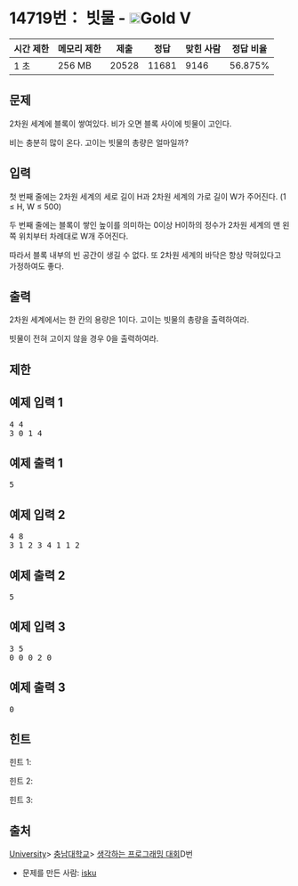 # 14719번： 빗물 - <img src="https://static.solved.ac/tier_small/11.svg" style="height:20px" />Gold V


| 시간 제한 | 메모리 제한 | 제출 | 정답 | 맞힌 사람 | 정답 비율 |
| --- | --- | --- | --- | --- | --- |
| 1 초 | 256 MB | 20528 | 11681 | 9146 | 56.875% |


## 문제


2차원 세계에 블록이 쌓여있다. 비가 오면 블록 사이에 빗물이 고인다.


비는 충분히 많이 온다. 고이는 빗물의 총량은 얼마일까?




## 입력


첫 번째 줄에는 2차원 세계의 세로 길이 H과 2차원 세계의 가로 길이 W가 주어진다. (1 ≤ H, W ≤ 500)

두 번째 줄에는 블록이 쌓인 높이를 의미하는 0이상 H이하의 정수가 2차원 세계의 맨 왼쪽 위치부터 차례대로 W개 주어진다.

따라서 블록 내부의 빈 공간이 생길 수 없다. 또 2차원 세계의 바닥은 항상 막혀있다고 가정하여도 좋다.




## 출력


2차원 세계에서는 한 칸의 용량은 1이다. 고이는 빗물의 총량을 출력하여라.

빗물이 전혀 고이지 않을 경우 0을 출력하여라.




## 제한




## 예제 입력 1


<pre>4 4
3 0 1 4
</pre>


## 예제 출력 1


<pre>5
</pre>




## 예제 입력 2


<pre>4 8
3 1 2 3 4 1 1 2
</pre>


## 예제 출력 2


<pre>5
</pre>




## 예제 입력 3


<pre>3 5
0 0 0 2 0
</pre>


## 예제 출력 3


<pre>0
</pre>




## 힌트


힌트 1:


힌트 2:


힌트 3:






## 출처


[University](/category/5)> [충남대학교](/category/402)> [생각하는 프로그래밍 대회](/category/detail/1756)D번
- 문제를 만든 사람: [isku](/user/isku)





